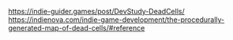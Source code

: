 https://indie-guider.games/post/DevStudy-DeadCells/  
https://indienova.com/indie-game-development/the-procedurally-generated-map-of-dead-cells/#reference
